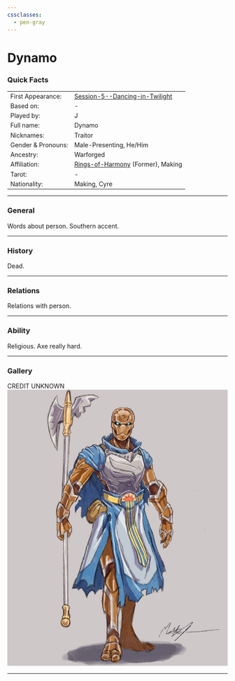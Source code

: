 ```yaml
---
cssclasses:
  - pen-gray
---
```

# Dynamo
### Quick Facts

|                    |                                                                                       |
| ------------------ | ------------------------------------------------------------------------------------- |
| First Appearance:  | [Session-5--Dancing-in-Twilight](../-Session-Notes/Session-5--Dancing-in-Twilight.md) |
| Based on:          | -                                                                                     |
| Played by:         | J                                                                                     |
| Full name:         | Dynamo                                                                                |
| Nicknames:         | Traitor                                                                               |
| Gender & Pronouns: | Male-Presenting, He/Him                                                               |
| Ancestry:          | Warforged                                                                             |
| Affiliation:       | [Rings-of-Harmony](../-Groups/Rings-of-Harmony.md) (Former), Making                   |
| Tarot:             | -                                                                                     |
| Nationality:       | Making, Cyre                                                                          |
***
### General
Words about person.
Southern accent.
***
### History
Dead.

***
### Relations
Relations with person.

***
### Ability
Religious. Axe really hard.

***
### Gallery

CREDIT UNKNOWN
![DYNAMO](-images/DYNAMO.png)

***
